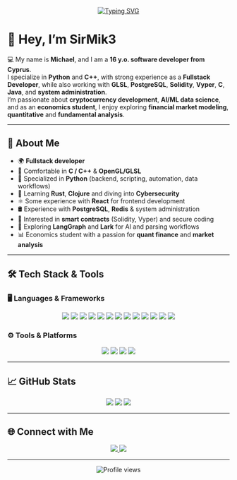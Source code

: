 <!-- Typing effect banner -->
<p align="center">
  <a href="https://github.com/SirMik3">
    <img src="https://readme-typing-svg.demolab.com?font=Fira+Code&weight=500&size=24&pause=1000&color=00BFFF&center=true&vCenter=true&width=600&lines=Python+%26+C%2B%2B+Developer;Fullstack+Developer;AI%2FML+%26+Crypto+Enthusiast;Economics+Student+%7C+Quant+Finance;Always+Learning+%F0%9F%9A%80" alt="Typing SVG" />
  </a>
</p>

# 👋 Hey, I’m SirMik3

💻 My name is **Michael**, and I am a **16 y.o. software developer from Cyprus**.  
I specialize in **Python** and **C++**, with strong experience as a **Fullstack Developer**, while also working with **GLSL**, **PostgreSQL**, **Solidity**, **Vyper**, **C**, **Java**, and **system administration**.  
I’m passionate about **cryptocurrency development**, **AI/ML data science**, and as an **economics student**, I enjoy exploring **financial market modeling**, **quantitative** and **fundamental analysis**.  

---

## 🚀 About Me
- 🌍 **Fullstack developer**  
- 🔧 Comfortable in **C / C++** & **OpenGL/GLSL**  
- 🐍 Specialized in **Python** (backend, scripting, automation, data workflows)  
- 🌱 Learning **Rust**, **Clojure** and diving into **Cybersecurity**  
- ⚛️ Some experience with **React** for frontend development  
- 🛢️ Experience with **PostgreSQL**, **Redis** & system administration  
- 🔐 Interested in **smart contracts** (Solidity, Vyper) and secure coding  
- 🤖 Exploring **LangGraph** and **Lark** for AI and parsing workflows  
- 📊 Economics student with a passion for **quant finance** and **market analysis**  

---

## 🛠️ Tech Stack & Tools

### 🖥️ Languages & Frameworks  
<p align="center">
  <img src="https://img.shields.io/badge/C-00599C?style=for-the-badge&logo=c&logoColor=white" />
  <img src="https://img.shields.io/badge/C++-00599C?style=for-the-badge&logo=c%2B%2B&logoColor=white" />
  <img src="https://img.shields.io/badge/Python-3776AB?style=for-the-badge&logo=python&logoColor=white" />
  <img src="https://img.shields.io/badge/Rust-000000?style=for-the-badge&logo=rust&logoColor=white" />
  <img src="https://img.shields.io/badge/Java-007396?style=for-the-badge&logo=java&logoColor=white" />
  <img src="https://img.shields.io/badge/GLSL-5586A4?style=for-the-badge&logo=opengl&logoColor=white" />
  <img src="https://img.shields.io/badge/PostgreSQL-4169E1?style=for-the-badge&logo=postgresql&logoColor=white" />
  <img src="https://img.shields.io/badge/Redis-DC382D?style=for-the-badge&logo=redis&logoColor=white" />
  <img src="https://img.shields.io/badge/Solidity-363636?style=for-the-badge&logo=solidity&logoColor=white" />
  <img src="https://img.shields.io/badge/Vyper-2980b9?style=for-the-badge&logo=ethereum&logoColor=white" />
  <img src="https://img.shields.io/badge/React-20232A?style=for-the-badge&logo=react&logoColor=61DAFB" />
  <img src="https://img.shields.io/badge/LangGraph-0A192F?style=for-the-badge&logo=python&logoColor=white" />
  <img src="https://img.shields.io/badge/Clojure-00B140?style=for-the-badge&logo=python&logoColor=white" />
</p>

### ⚙️ Tools & Platforms  
<p align="center">
  <img src="https://img.shields.io/badge/Linux-FCC624?style=for-the-badge&logo=linux&logoColor=black" />
  <img src="https://img.shields.io/badge/Git-F05032?style=for-the-badge&logo=git&logoColor=white" />
  <img src="https://img.shields.io/badge/Docker-2496ED?style=for-the-badge&logo=docker&logoColor=white" />
  <img src="https://img.shields.io/badge/Bash-4EAA25?style=for-the-badge&logo=gnu-bash&logoColor=white" />
</p>

---

## 📈 GitHub Stats
<p align="center">
  <img src="https://github-readme-stats.vercel.app/api?username=SirMik3&show_icons=true&theme=tokyonight" />
  <img src="https://github-readme-stats.vercel.app/api/top-langs/?username=SirMik3&layout=compact&theme=tokyonight" />
  <img src="https://github-readme-streak-stats.herokuapp.com/?user=SirMik3&theme=tokyonight" />
</p>

---

## 🌐 Connect with Me
<p align="center">
  <a href="https://www.linkedin.com/in/michaelefarov">
    <img src="https://img.shields.io/badge/LinkedIn-0A66C2?style=for-the-badge&logo=linkedin&logoColor=white" />
  </a>
<!--   <a href="https://twitter.com/yourhandle">
    <img src="https://img.shields.io/badge/Twitter-1DA1F2?style=for-the-badge&logo=twitter&logoColor=white" />
  </a> -->
  <a href="mailto:mike.efarov@gmail.com">
    <img src="https://img.shields.io/badge/Email-D14836?style=for-the-badge&logo=gmail&logoColor=white" />
  </a>
</p>

---

<p align="center">
  <img src="https://komarev.com/ghpvc/?username=SirMik3&style=flat-square&color=blue" alt="Profile views" />
</p>
